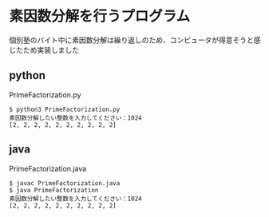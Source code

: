 # 素因数分解を行うプログラム

個別塾のバイト中に素因数分解は繰り返しのため、コンピュータが得意そうと感じたため実装しました

## python
PrimeFactorization.py
```console
$ python3 PrimeFactorization.py
素因数分解したい整数を入力してください：1024
[2, 2, 2, 2, 2, 2, 2, 2, 2, 2]
```

## java
PrimeFactorization.java
```console
$ javac PrimeFactorization.java
$ java PrimeFactorization
素因数分解したい整数を入力してください：1024
[2, 2, 2, 2, 2, 2, 2, 2, 2, 2]
```